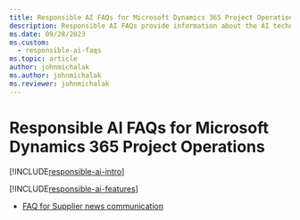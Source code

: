 ```yaml
---
title: Responsible AI FAQs for Microsoft Dynamics 365 Project Operations
description: Responsible AI FAQs provide information about the AI technology used in Microsoft Dynamics 365 Project Operations, along with key considerations and details about how the AI is used, how it was tested and evaluated, and any specific limitations.
ms.date: 09/28/2023
ms.custom: 
  - responsible-ai-faqs
ms.topic: article
author: johnmichalak
ms.author: johnmichalak
ms.reviewer: johnmichalak
---
```


# Responsible AI FAQs for Microsoft Dynamics 365 Project Operations

[!INCLUDE[responsible-ai-intro](../includes/responsible-ai-intro.md)]

[!INCLUDE[responsible-ai-features](../includes/responsible-ai-features.md)]


- [FAQ for Supplier news communication](faq-for-supplier-news-communication.md)

